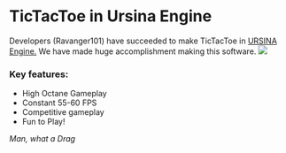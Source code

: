 # TicTacToe in Ursina Engine
Developers (Ravanger101) have succeeded to make TicTacToe in [URSINA Engine.](https://www.ursinaengine.org/) We have made huge accomplishment making this software.
![](https://github.com/Ravanger101/TicTacToe/blob/main/TicTacToe.JPG)

### Key features:
- High Octane Gameplay
- Constant 55-60 FPS
- Competitive gameplay
- Fun to Play!

*Man, what a Drag*
